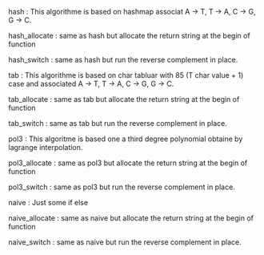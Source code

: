 hash : This algorithme is based on hashmap associat A -> T, T -> A, C -> G, G -> C.

hash_allocate : same as hash but allocate the return string at the begin of function

hash_switch : same as hash but run the reverse complement in place.

tab : This algorithme is based on char tabluar with 85 (T char value + 1) case and associated A -> T, T -> A, C -> G, G -> C.

tab_allocate : same as tab but allocate the return string at the begin of function

tab_switch : same as tab but run the reverse complement in place.

pol3 : This algoritme is based one a third degree polynomial obtaine by lagrange interpolation.

pol3_allocate : same as pol3 but allocate the return string at the begin of function

pol3_switch : same as pol3 but run the reverse complement in place.

naive : Just some if else

naive_allocate : same as naive but allocate the return string at the begin of function

naive_switch : same as naive but run the reverse complement in place.
